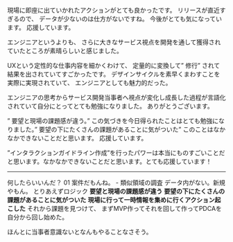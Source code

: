 現場に即座に出ていかれたアクションがとても良かったです。
リリースが直近すぎるので、 データが少ないのは仕方がないですね。 今後がとても気になっています。 応援しています。

エンジニアというよりも、 さらに大きなサービス視点を開発を通して獲得されていたところが素晴らしいと感じました。

UXという定性的な仕事内容を細かくわけて、 定量的に変換して” 修行” されて結果を出されていてすごかったです。
デザインサイクルを素早くまわすことを実際に実現されていて、 エンジニアとしても魅力的だった。

エンジニアの思考からサービス開発当事者へ視点が変化し成長した過程が言語化されていて自分にとってとても勉強になりました。 ありがとうございます。

” 要望と現場の課題感が違う。” この気づきを今日得られたことはとても勉強になりました。” 要望の下にたくさんの課題があることに気がついた” このことはなかなかできないことだと思います。 応援しています。

”インタラクションガイドライン作成”を行ったパワーは本当にものすごいことだと思います。なかなかできないことだと思います。とても応援しています！

---

何したらいいんだ？ 01 案件だもんね。 -
類似領域の調査
データ内がない。新規やもん。
とりあえずロジック
**要望と現場の課題感が違う**
**要望の下にたくさんの課題があることに気がついた**
**現場に行って一時情報を集めに行くアクション起こした**
それから課題を見つけて、 まずMVP作ってそれを回して作ってPDCAを自分から回し始めた。

ほんとに当事者意識ないとなんもやることなさそう。